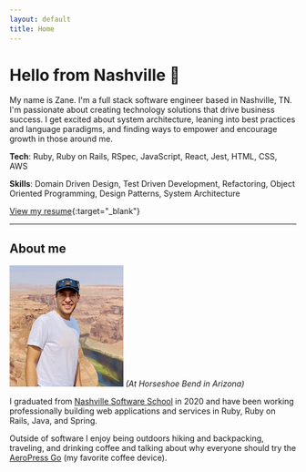 ```yaml
---
layout: default
title: Home
---
```


# Hello from Nashville 👋

My name is Zane. I'm a full stack software engineer based in Nashville, TN. I'm passionate about creating technology solutions that drive business success. I get excited about system architecture, leaning into best practices and language paradigms, and finding ways to empower and encourage growth in those around me.

**Tech**: Ruby, Ruby on Rails, RSpec, JavaScript, React, Jest, HTML, CSS, AWS

**Skills**: Domain Driven Design, Test Driven Development, Refactoring, Object Oriented Programming, Design Patterns, System Architecture

[View my resume](./assets/images/resume.pdf){:target="_blank"}

___

## About me

![image portrait at Horseshoe Bend](./assets/images/portrait.jpg)
_(At Horseshoe Bend in Arizona)_

I graduated from [Nashville Software School](https://nashvillesoftwareschool.com/) in 2020 and have been working professionally building web applications and services in Ruby, Ruby on Rails, Java, and Spring.

Outside of software I enjoy being outdoors hiking and backpacking, traveling, and drinking coffee and talking about why everyone should try the [AeroPress Go](https://aeropress.com/products/aeropress-go-travel-coffee-press) (my favorite coffee device).
